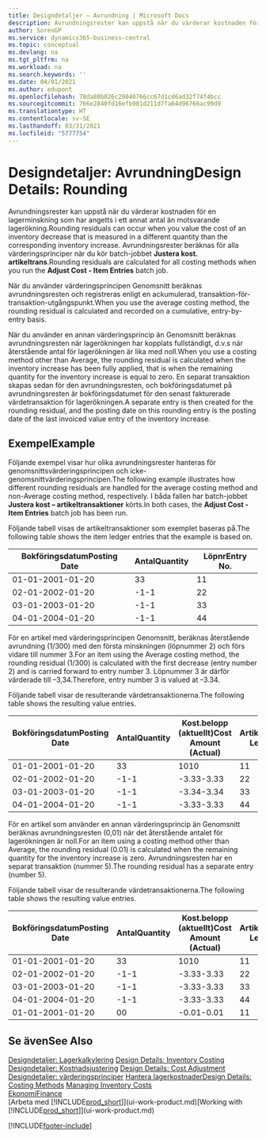 ```yaml
---
title: Designdetaljer – Avrundning | Microsoft Docs
description: Avrundningsrester kan uppstå när du värderar kostnaden för en lagerminskning som har angetts i ett annat antal än motsvarande lagerökning. Avrundningsrester beräknas för alla värderingsprinciper när du kör batch-jobbet **Justera kost. artikeltrans**.
author: SorenGP
ms.service: dynamics365-business-central
ms.topic: conceptual
ms.devlang: na
ms.tgt_pltfrm: na
ms.workload: na
ms.search.keywords: ''
ms.date: 04/01/2021
ms.author: edupont
ms.openlocfilehash: 78da80b026c29040766cc67d1cd6ad32f74f4bcc
ms.sourcegitcommit: 766e2840fd16efb901d211d7fa64d96766ac99d9
ms.translationtype: HT
ms.contentlocale: sv-SE
ms.lasthandoff: 03/31/2021
ms.locfileid: "5777754"
---
```

# <a name="design-details-rounding"></a><span data-ttu-id="cba3a-104">Designdetaljer: Avrundning</span><span class="sxs-lookup"><span data-stu-id="cba3a-104">Design Details: Rounding</span></span>
<span data-ttu-id="cba3a-105">Avrundningsrester kan uppstå när du värderar kostnaden för en lagerminskning som har angetts i ett annat antal än motsvarande lagerökning.</span><span class="sxs-lookup"><span data-stu-id="cba3a-105">Rounding residuals can occur when you value the cost of an inventory decrease that is measured in a different quantity than the corresponding inventory increase.</span></span> <span data-ttu-id="cba3a-106">Avrundningsrester beräknas för alla värderingsprinciper när du kör batch-jobbet **Justera kost. artikeltrans**.</span><span class="sxs-lookup"><span data-stu-id="cba3a-106">Rounding residuals are calculated for all costing methods when you run the **Adjust Cost - Item Entries** batch job.</span></span>  

 <span data-ttu-id="cba3a-107">När du använder värderingsprincipen Genomsnitt beräknas avrundningsresten och registreras enligt en ackumulerad, transaktion-för-transaktion-utgångspunkt.</span><span class="sxs-lookup"><span data-stu-id="cba3a-107">When you use the average costing method, the rounding residual is calculated and recorded on a cumulative, entry-by-entry basis.</span></span>  

 <span data-ttu-id="cba3a-108">När du använder en annan värderingsprincip än Genomsnitt beräknas avrundningsresten när lagerökningen har kopplats fullständigt, d.v.s när återstående antal för lagerökningen är lika med noll.</span><span class="sxs-lookup"><span data-stu-id="cba3a-108">When you use a costing method other than Average, the rounding residual is calculated when the inventory increase has been fully applied, that is when the remaining quantity for the inventory increase is equal to zero.</span></span> <span data-ttu-id="cba3a-109">En separat transaktion skapas sedan för den avrundningsresten, och bokföringsdatumet på avrundningsresten är bokföringsdatumet för den senast fakturerade värdetransaktion för lagerökningen.</span><span class="sxs-lookup"><span data-stu-id="cba3a-109">A separate entry is then created for the rounding residual, and the posting date on this rounding entry is the posting date of the last invoiced value entry of the inventory increase.</span></span>  

## <a name="example"></a><span data-ttu-id="cba3a-110">Exempel</span><span class="sxs-lookup"><span data-stu-id="cba3a-110">Example</span></span>  
 <span data-ttu-id="cba3a-111">Följande exempel visar hur olika avrundningsrester hanteras för genomsnittsvärderingsprincipen och icke-genomsnittvärderingsprincipen.</span><span class="sxs-lookup"><span data-stu-id="cba3a-111">The following example illustrates how different rounding residuals are handled for the average costing method and non-Average costing method, respectively.</span></span> <span data-ttu-id="cba3a-112">I båda fallen har batch-jobbet **Justera kost – artikeltransaktioner** körts.</span><span class="sxs-lookup"><span data-stu-id="cba3a-112">In both cases, the **Adjust Cost - Item Entries** batch job has been run.</span></span>  

 <span data-ttu-id="cba3a-113">Följande tabell visas de artikeltransaktioner som exemplet baseras på.</span><span class="sxs-lookup"><span data-stu-id="cba3a-113">The following table shows the item ledger entries that the example is based on.</span></span>  

|<span data-ttu-id="cba3a-114">Bokföringsdatum</span><span class="sxs-lookup"><span data-stu-id="cba3a-114">Posting Date</span></span>|<span data-ttu-id="cba3a-115">Antal</span><span class="sxs-lookup"><span data-stu-id="cba3a-115">Quantity</span></span>|<span data-ttu-id="cba3a-116">Löpnr</span><span class="sxs-lookup"><span data-stu-id="cba3a-116">Entry No.</span></span>|  
|------------------|--------------|---------------|  
|<span data-ttu-id="cba3a-117">01-01-20</span><span class="sxs-lookup"><span data-stu-id="cba3a-117">01-01-20</span></span>|<span data-ttu-id="cba3a-118">3</span><span class="sxs-lookup"><span data-stu-id="cba3a-118">3</span></span>|<span data-ttu-id="cba3a-119">1</span><span class="sxs-lookup"><span data-stu-id="cba3a-119">1</span></span>|  
|<span data-ttu-id="cba3a-120">02-01-20</span><span class="sxs-lookup"><span data-stu-id="cba3a-120">02-01-20</span></span>|<span data-ttu-id="cba3a-121">-1</span><span class="sxs-lookup"><span data-stu-id="cba3a-121">-1</span></span>|<span data-ttu-id="cba3a-122">2</span><span class="sxs-lookup"><span data-stu-id="cba3a-122">2</span></span>|  
|<span data-ttu-id="cba3a-123">03-01-20</span><span class="sxs-lookup"><span data-stu-id="cba3a-123">03-01-20</span></span>|<span data-ttu-id="cba3a-124">-1</span><span class="sxs-lookup"><span data-stu-id="cba3a-124">-1</span></span>|<span data-ttu-id="cba3a-125">3</span><span class="sxs-lookup"><span data-stu-id="cba3a-125">3</span></span>|  
|<span data-ttu-id="cba3a-126">04-01-20</span><span class="sxs-lookup"><span data-stu-id="cba3a-126">04-01-20</span></span>|<span data-ttu-id="cba3a-127">-1</span><span class="sxs-lookup"><span data-stu-id="cba3a-127">-1</span></span>|<span data-ttu-id="cba3a-128">4</span><span class="sxs-lookup"><span data-stu-id="cba3a-128">4</span></span>|  

 <span data-ttu-id="cba3a-129">För en artikel med värderingsprincipen Genomsnitt, beräknas återstående avrundning (1/300) med den första minskningen (löpnummer 2) och förs vidare till nummer 3.</span><span class="sxs-lookup"><span data-stu-id="cba3a-129">For an item using the Average costing method, the rounding residual (1/300) is calculated with the first decrease (entry number 2) and is carried forward to entry number 3.</span></span> <span data-ttu-id="cba3a-130">Löpnummer 3 är därför värderade till –3,34.</span><span class="sxs-lookup"><span data-stu-id="cba3a-130">Therefore, entry number 3 is valued at –3.34.</span></span>  

 <span data-ttu-id="cba3a-131">Följande tabell visar de resulterande värdetransaktionerna.</span><span class="sxs-lookup"><span data-stu-id="cba3a-131">The following table shows the resulting value entries.</span></span>  

|<span data-ttu-id="cba3a-132">Bokföringsdatum</span><span class="sxs-lookup"><span data-stu-id="cba3a-132">Posting Date</span></span>|<span data-ttu-id="cba3a-133">Antal</span><span class="sxs-lookup"><span data-stu-id="cba3a-133">Quantity</span></span>|<span data-ttu-id="cba3a-134">Kost.belopp (aktuellt)</span><span class="sxs-lookup"><span data-stu-id="cba3a-134">Cost Amount (Actual)</span></span>|<span data-ttu-id="cba3a-135">Artikeltrans.löpnr</span><span class="sxs-lookup"><span data-stu-id="cba3a-135">Item Ledger Entry No.</span></span>|<span data-ttu-id="cba3a-136">Löpnr</span><span class="sxs-lookup"><span data-stu-id="cba3a-136">Entry No.</span></span>|  
|------------------|--------------|----------------------------|---------------------------|---------------|  
|<span data-ttu-id="cba3a-137">01-01-20</span><span class="sxs-lookup"><span data-stu-id="cba3a-137">01-01-20</span></span>|<span data-ttu-id="cba3a-138">3</span><span class="sxs-lookup"><span data-stu-id="cba3a-138">3</span></span>|<span data-ttu-id="cba3a-139">10</span><span class="sxs-lookup"><span data-stu-id="cba3a-139">10</span></span>|<span data-ttu-id="cba3a-140">1</span><span class="sxs-lookup"><span data-stu-id="cba3a-140">1</span></span>|<span data-ttu-id="cba3a-141">1</span><span class="sxs-lookup"><span data-stu-id="cba3a-141">1</span></span>|  
|<span data-ttu-id="cba3a-142">02-01-20</span><span class="sxs-lookup"><span data-stu-id="cba3a-142">02-01-20</span></span>|<span data-ttu-id="cba3a-143">-1</span><span class="sxs-lookup"><span data-stu-id="cba3a-143">-1</span></span>|<span data-ttu-id="cba3a-144">-3.33</span><span class="sxs-lookup"><span data-stu-id="cba3a-144">-3.33</span></span>|<span data-ttu-id="cba3a-145">2</span><span class="sxs-lookup"><span data-stu-id="cba3a-145">2</span></span>|<span data-ttu-id="cba3a-146">2</span><span class="sxs-lookup"><span data-stu-id="cba3a-146">2</span></span>|  
|<span data-ttu-id="cba3a-147">03-01-20</span><span class="sxs-lookup"><span data-stu-id="cba3a-147">03-01-20</span></span>|<span data-ttu-id="cba3a-148">-1</span><span class="sxs-lookup"><span data-stu-id="cba3a-148">-1</span></span>|<span data-ttu-id="cba3a-149">-3.34</span><span class="sxs-lookup"><span data-stu-id="cba3a-149">-3.34</span></span>|<span data-ttu-id="cba3a-150">3</span><span class="sxs-lookup"><span data-stu-id="cba3a-150">3</span></span>|<span data-ttu-id="cba3a-151">3</span><span class="sxs-lookup"><span data-stu-id="cba3a-151">3</span></span>|  
|<span data-ttu-id="cba3a-152">04-01-20</span><span class="sxs-lookup"><span data-stu-id="cba3a-152">04-01-20</span></span>|<span data-ttu-id="cba3a-153">-1</span><span class="sxs-lookup"><span data-stu-id="cba3a-153">-1</span></span>|<span data-ttu-id="cba3a-154">-3.33</span><span class="sxs-lookup"><span data-stu-id="cba3a-154">-3.33</span></span>|<span data-ttu-id="cba3a-155">4</span><span class="sxs-lookup"><span data-stu-id="cba3a-155">4</span></span>|<span data-ttu-id="cba3a-156">4</span><span class="sxs-lookup"><span data-stu-id="cba3a-156">4</span></span>|  

 <span data-ttu-id="cba3a-157">För en artikel som använder en annan värderingsprincip än Genomsnitt beräknas avrundningsresten (0,01) när det återstående antalet för lagerökningen är noll.</span><span class="sxs-lookup"><span data-stu-id="cba3a-157">For an item using a costing method other than Average, the rounding residual (0.01) is calculated when the remaining quantity for the inventory increase is zero.</span></span> <span data-ttu-id="cba3a-158">Avrundningsresten har en separat transaktion (nummer 5).</span><span class="sxs-lookup"><span data-stu-id="cba3a-158">The rounding residual has a separate entry (number 5).</span></span>  

 <span data-ttu-id="cba3a-159">Följande tabell visar de resulterande värdetransaktionerna.</span><span class="sxs-lookup"><span data-stu-id="cba3a-159">The following table shows the resulting value entries.</span></span>  

|<span data-ttu-id="cba3a-160">Bokföringsdatum</span><span class="sxs-lookup"><span data-stu-id="cba3a-160">Posting Date</span></span>|<span data-ttu-id="cba3a-161">Antal</span><span class="sxs-lookup"><span data-stu-id="cba3a-161">Quantity</span></span>|<span data-ttu-id="cba3a-162">Kost.belopp (aktuellt)</span><span class="sxs-lookup"><span data-stu-id="cba3a-162">Cost Amount (Actual)</span></span>|<span data-ttu-id="cba3a-163">Artikeltrans.löpnr</span><span class="sxs-lookup"><span data-stu-id="cba3a-163">Item Ledger Entry No.</span></span>|<span data-ttu-id="cba3a-164">Löpnr</span><span class="sxs-lookup"><span data-stu-id="cba3a-164">Entry No.</span></span>|  
|------------------|--------------|----------------------------|---------------------------|---------------|  
|<span data-ttu-id="cba3a-165">01-01-20</span><span class="sxs-lookup"><span data-stu-id="cba3a-165">01-01-20</span></span>|<span data-ttu-id="cba3a-166">3</span><span class="sxs-lookup"><span data-stu-id="cba3a-166">3</span></span>|<span data-ttu-id="cba3a-167">10</span><span class="sxs-lookup"><span data-stu-id="cba3a-167">10</span></span>|<span data-ttu-id="cba3a-168">1</span><span class="sxs-lookup"><span data-stu-id="cba3a-168">1</span></span>|<span data-ttu-id="cba3a-169">1</span><span class="sxs-lookup"><span data-stu-id="cba3a-169">1</span></span>|  
|<span data-ttu-id="cba3a-170">02-01-20</span><span class="sxs-lookup"><span data-stu-id="cba3a-170">02-01-20</span></span>|<span data-ttu-id="cba3a-171">-1</span><span class="sxs-lookup"><span data-stu-id="cba3a-171">-1</span></span>|<span data-ttu-id="cba3a-172">-3.33</span><span class="sxs-lookup"><span data-stu-id="cba3a-172">-3.33</span></span>|<span data-ttu-id="cba3a-173">2</span><span class="sxs-lookup"><span data-stu-id="cba3a-173">2</span></span>|<span data-ttu-id="cba3a-174">2</span><span class="sxs-lookup"><span data-stu-id="cba3a-174">2</span></span>|  
|<span data-ttu-id="cba3a-175">03-01-20</span><span class="sxs-lookup"><span data-stu-id="cba3a-175">03-01-20</span></span>|<span data-ttu-id="cba3a-176">-1</span><span class="sxs-lookup"><span data-stu-id="cba3a-176">-1</span></span>|<span data-ttu-id="cba3a-177">-3.33</span><span class="sxs-lookup"><span data-stu-id="cba3a-177">-3.33</span></span>|<span data-ttu-id="cba3a-178">3</span><span class="sxs-lookup"><span data-stu-id="cba3a-178">3</span></span>|<span data-ttu-id="cba3a-179">3</span><span class="sxs-lookup"><span data-stu-id="cba3a-179">3</span></span>|  
|<span data-ttu-id="cba3a-180">04-01-20</span><span class="sxs-lookup"><span data-stu-id="cba3a-180">04-01-20</span></span>|<span data-ttu-id="cba3a-181">-1</span><span class="sxs-lookup"><span data-stu-id="cba3a-181">-1</span></span>|<span data-ttu-id="cba3a-182">-3.33</span><span class="sxs-lookup"><span data-stu-id="cba3a-182">-3.33</span></span>|<span data-ttu-id="cba3a-183">4</span><span class="sxs-lookup"><span data-stu-id="cba3a-183">4</span></span>|<span data-ttu-id="cba3a-184">4</span><span class="sxs-lookup"><span data-stu-id="cba3a-184">4</span></span>|  
|<span data-ttu-id="cba3a-185">01-01-20</span><span class="sxs-lookup"><span data-stu-id="cba3a-185">01-01-20</span></span>|<span data-ttu-id="cba3a-186">0</span><span class="sxs-lookup"><span data-stu-id="cba3a-186">0</span></span>|<span data-ttu-id="cba3a-187">-0.01</span><span class="sxs-lookup"><span data-stu-id="cba3a-187">-0.01</span></span>|<span data-ttu-id="cba3a-188">1</span><span class="sxs-lookup"><span data-stu-id="cba3a-188">1</span></span>|<span data-ttu-id="cba3a-189">5</span><span class="sxs-lookup"><span data-stu-id="cba3a-189">5</span></span>|  

## <a name="see-also"></a><span data-ttu-id="cba3a-190">Se även</span><span class="sxs-lookup"><span data-stu-id="cba3a-190">See Also</span></span>  
 <span data-ttu-id="cba3a-191">[Designdetaljer: Lagerkalkylering](design-details-inventory-costing.md) </span><span class="sxs-lookup"><span data-stu-id="cba3a-191">[Design Details: Inventory Costing](design-details-inventory-costing.md) </span></span>  
 <span data-ttu-id="cba3a-192">[Designdetaljer: Kostnadsjustering](design-details-cost-adjustment.md) </span><span class="sxs-lookup"><span data-stu-id="cba3a-192">[Design Details: Cost Adjustment](design-details-cost-adjustment.md) </span></span>  
 <span data-ttu-id="cba3a-193">[Designdetaljer: värderingsprinciper](design-details-costing-methods.md) [Hantera lagerkostnader](finance-manage-inventory-costs.md)</span><span class="sxs-lookup"><span data-stu-id="cba3a-193">[Design Details: Costing Methods](design-details-costing-methods.md) [Managing Inventory Costs](finance-manage-inventory-costs.md)</span></span>  
 [<span data-ttu-id="cba3a-194">Ekonomi</span><span class="sxs-lookup"><span data-stu-id="cba3a-194">Finance</span></span>](finance.md)  
 <span data-ttu-id="cba3a-195">[Arbeta med [!INCLUDE[prod_short](includes/prod_short.md)]](ui-work-product.md)</span><span class="sxs-lookup"><span data-stu-id="cba3a-195">[Working with [!INCLUDE[prod_short](includes/prod_short.md)]](ui-work-product.md)</span></span>


[!INCLUDE[footer-include](includes/footer-banner.md)]